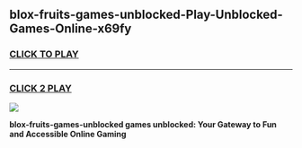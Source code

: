 
## blox-fruits-games-unblocked-Play-Unblocked-Games-Online-x69fy
<h3>
<a href="https://premium76.site?title=blox-fruits-games-unblocked&ref=24A">CLICK TO PLAY</a></h3>
<hr>

<h3>
<a href="https://premium76.site?title=blox-fruits-games-unblocked&ref=24A">CLICK 2 PLAY</a>
  
</h3>

<a href="https://premium76.site?title=blox-fruits-games-unblocked&ref=24A"><img src="https://clearcache.store/games.png"></a>


**blox-fruits-games-unblocked games unblocked: Your Gateway to Fun and Accessible Online Gaming**
